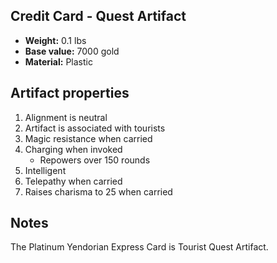 ## Credit Card - Quest Artifact

- **Weight:**                 0.1 lbs
- **Base value:**             7000 gold
- **Material:**               Plastic

## Artifact properties
1. Alignment is neutral
2. Artifact is associated with tourists
3. Magic resistance when carried
4. Charging when invoked
    * Repowers over 150 rounds
5. Intelligent
6. Telepathy when carried
7. Raises charisma to 25 when carried

## Notes
The Platinum Yendorian Express Card is Tourist Quest Artifact.